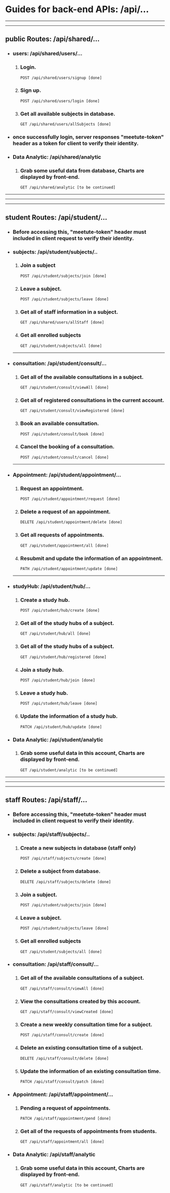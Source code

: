 # Guides for back-end APIs: /api/...

---

---

## public Routes: /api/shared/...

-   ### users: /api/shared/users/...

    1.  ### Login.

            POST /api/shared/users/signup [done]

    2.  ### Sign up.

            POST /api/shared/users/login [done]

    3.  ### Get all available subjects in database.
            GET /api/shared/users/allSubjects [done]

-   ### once successfully login, server responses "meetute-token" header as a token for client to verify their identity.

-   ### Data Analytic: /api/shared/analytic
    1.  ### Grab some useful data from database, Charts are displayed by front-end.
            GET /api/shared/analytic [to be continued]

---

---

---

## student Routes: /api/student/...

-   ### Before accessing this, "meetute-token" header must included in client request to verify their identity.

*   ### subjects: /api/student/subjects/..

    1.  ### Join a subject

            POST /api/student/subjects/join [done]

    2.  ### Leave a subject.

            POST /api/student/subjects/leave [done]

    3.  ### Get all of staff information in a subject.

            GET /api/shared/users/allStaff [done]

    4.  ### Get all enrolled subjects

            GET /api/student/subjects/all [done]

    ---

*   ### consultation: /api/student/consult/...

    1.  ### Get all of the available consultations in a subject.

            GET /api/student/consult/viewAll [done]

    2.  ### Get all of registered consultations in the current account.

            GET /api/student/consult/viewRegistered [done]

    3.  ### Book an available consultation.

            POST /api/student/consult/book [done]

    4.  ### Cancel the booking of a consultation.

            POST /api/student/consult/cancel [done]

    ---

*   ### Appointment: /api/student/appointment/...

    1.  ### Request an appointment.

            POST /api/student/appointment/request [done]

    2.  ### Delete a request of an appointment.

            DELETE /api/student/appointment/delete [done]


    3.  ### Get all requests of appointments.

            GET /api/student/appointment/all [done]

    4.  ### Resubmit and update the information of an appointment.

            PATH /api/student/appointment/update [done]

    ---

-   ### studyHub: /api/student/hub/...


    1.  ### Create a study hub.

            POST /api/student/hub/create [done]

    2.  ### Get all of the study hubs of a subject.

            GET /api/student/hub/all [done]


    3.  ### Get all of the study hubs of a subject.
            GET /api/student/hub/registered [done]

    4.  ### Join a study hub.
            POST /api/student/hub/join [done]

    5.  ### Leave a study hub.
            POST /api/student/hub/leave [done]

    6.  ### Update the information of a study hub.
            PATCH /api/student/hub/update [done]

-   ### Data Analytic: /api/student/analytic
    1.  ### Grab some useful data in this account, Charts are displayed by front-end.
            GET /api/student/analytic [to be continued]

---

---

---

## staff Routes: /api/staff/...

-   ### Before accessing this, "meetute-token" header must included in client request to verify their identity.

-   ### subjects: /api/staff/subjects/..

    1.  ### Create a new subjects in database (staff only)

            POST /api/staff/subjects/create [done]

    2.  ### Delete a subject from database.

            DELETE /api/staff/subjects/delete [done]

    3.  ### Join a subject.

            POST /api/student/subjects/join [done]

    4.  ### Leave a subject.

            POST /api/student/subjects/leave [done]

    5.  ### Get all enrolled subjects

            GET /api/student/subjects/all [done]

-   ### consultation: /api/staff/consult/...

    1.  ### Get all of the available consultations of a subject.

            GET /api/staff/consult/viewAll [done]

    2.  ### View the consultations created by this account.

            GET /api/staff/consult/viewCreated [done]

    3.  ### Create a new weekly consultation time for a subject.

            POST /api/staff/consult/create [done]

    4.  ### Delete an existing consultation time of a subject.

            DELETE /api/staff/consult/delete [done]

    5.  ### Update the information of an existing consultation time.
            PATCH /api/staff/consult/patch [done]

*   ### Appointment: /api/staff/appointment/...

    1.  ### Pending a request of appointments.

            PATCH /api/staff/appointment/pend [done]

    2.  ### Get all of the requests of appointments from students.
            GET /api/staff/appointment/all [done]

-   ### Data Analytic: /api/staff/analytic
    1.  ### Grab some useful data in this account, Charts are displayed by front-end.
            GET /api/staff/analytic [to be continued]
